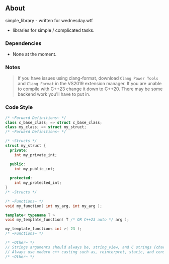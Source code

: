 ## About
simple_library - written for wednesday.wtf
- libraries for simple / complicated tasks.

### Dependencies
- None at the moment.

### Notes
> If you have issues using clang-format, download `Clang Power Tools` and `Clang Format` in the VS2019 extension manager.
> If you are unable to compile with C++23 change it down to C++20. There may be some backend work you'll have to put in.

### Code Style
```c++
/* ~Forward Definitions~ */
class c_base_class; => struct c_base_class;
class my_class; => struct my_struct;
/* ~Forward Definitions~ */

/* ~Structs */
struct my_struct {
  private:
    int my_private_int;

  public:
    int my_public_int;
 
  protected:
    int my_protected_int;
}
/* ~Structs */

/* ~Functions~ */
void my_function( int my_arg, int my_arg );

template< typename T >
void my_template_function( T /* OR C++23 auto */ arg );

my_template_function< int >( 23 );
/* ~Functions~ */

/* ~Other~ */
// Strings arguments should always be, string_view, and C strings (char* with null terminator).
// Always use modern c++ casting such as, reinterpret, static, and const.
/* ~Other~ */
```

